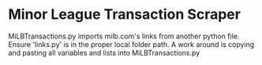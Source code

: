 # Minor League Transaction Scraper

MiLBTransactions.py imports milb.com's links from another python file. Ensure 'links.py' is in the proper local folder path.
A work around is copying and pasting all variables and lists into MiLBTransactions.py
